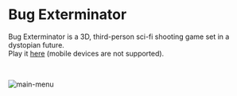 # Bug Exterminator
Bug Exterminator is a 3D, third-person sci-fi shooting game set in a dystopian future. \
Play it [here](https://clchinara.github.io/bug-exterminator/) (mobile devices are not supported).

<br>

![main-menu](https://github.com/clchinara/media-repo/blob/master/bug-exterminator/main-menu-std.gif)
